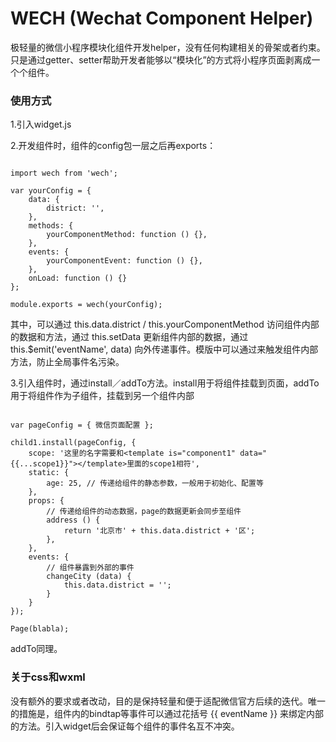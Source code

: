# WECH (Wechat Component Helper)

极轻量的微信小程序模块化组件开发helper，没有任何构建相关的骨架或者约束。只是通过getter、setter帮助开发者能够以“模块化”的方式将小程序页面剥离成一个个组件。

### 使用方式

1.引入widget.js

2.开发组件时，组件的config包一层之后再exports：

```

import wech from 'wech';

var yourConfig = {
    data: {
        district: '',
    },
    methods: {
        yourComponentMethod: function () {},
    },
    events: {
        yourComponentEvent: function () {},
    },
    onLoad: function () {}
};

module.exports = wech(yourConfig);

```

其中，可以通过 this.data.district / this.yourComponentMethod 访问组件内部的数据和方法，通过 this.setData 更新组件内部的数据，通过 this.$emit('eventName', data) 向外传递事件。模版中可以通过<view bindtap="{{ yourComponentEvent }}">来触发组件内部方法，防止全局事件名污染。

3.引入组件时，通过install／addTo方法。install用于将组件挂载到页面，addTo用于将组件作为子组件，挂载到另一个组件内部

```

var pageConfig = { 微信页面配置 };

child1.install(pageConfig, {
    scope: '这里的名字需要和<template is="component1" data="{{...scope1}}"></template>里面的scope1相符',
    static: {
        age: 25, // 传递给组件的静态参数，一般用于初始化、配置等
    },
    props: {
        // 传递给组件的动态数据，page的数据更新会同步至组件
        address () {
            return '北京市' + this.data.district + '区';
        },
    },
    events: {
        // 组件暴露到外部的事件
        changeCity (data) {
            this.data.district = '';
        }
    }
});

Page(blabla);

```

addTo同理。

### 关于css和wxml

没有额外的要求或者改动，目的是保持轻量和便于适配微信官方后续的迭代。唯一的措施是，组件内的bindtap等事件可以通过花括号 {{ eventName }} 来绑定内部的方法。引入widget后会保证每个组件的事件名互不冲突。
